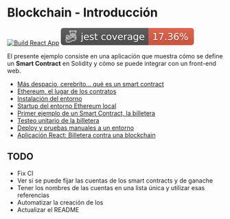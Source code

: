 
# Blockchain - Introducción

[![Build React App](https://github.com/uqbar-project/intro-blockchain/actions/workflows/build.yml/badge.svg)](https://github.com/uqbar-project/intro-blockchain/actions/workflows/build.yml) ![coverage](./badges/coverage-jest%20coverage.svg)

El presente ejemplo consiste en una aplicación que muestra cómo se define un **Smart Contract** en Solidity y cómo se puede integrar con un front-end web.

* [Más despacio, cerebrito... qué es un smart contract](pages/smartContract.md)
* [Ethereum, el lugar de los contratos](pages/ethereum.md)
* [Instalación del entorno](pages/entorno.md)
* [Startup del entorno Ethereum local](pages/startupEthereumLocal.md)
* [Primer ejemplo de un Smart Contract, la billetera](pages/wallet.md)
* [Testeo unitario de la billetera](pages/walletTest.md)
* [Deploy y pruebas manuales a un entorno](pages/walletDeploy.md)
* [Aplicación React: Billetera contra una blockchain](pages/app.md)

## TODO

- Fix CI
- Ver si se puede fijar las cuentas de los smart contracts y de ganache
- Tener los nombres de las cuentas en una lista única y utilizar esas referencias
- Automatizar la creación de los
- Actualizar el README